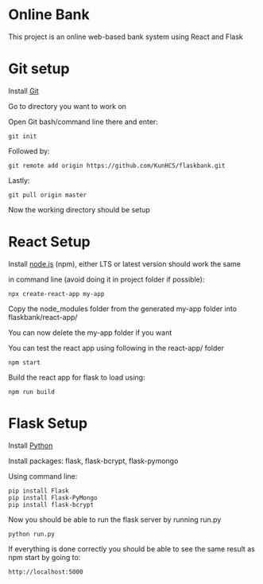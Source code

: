 # Online Bank
This project is an online web-based bank system 
using React and Flask 

# Git setup
Install [Git](https://git-scm.com/)

Go to directory you want to work on

Open Git bash/command line there and enter:

    git init

Followed by:

	git remote add origin https://github.com/KunHCS/flaskbank.git
	
Lastly:

	git pull origin master
	
Now the working directory should be setup

# React Setup

Install [node.js](https://nodejs.org/en/) (npm), either LTS or latest version should work the same


in command line (avoid doing it in project folder if possible): 

	npx create-react-app my-app

Copy the node_modules folder from the generated my-app folder into flaskbank/react-app/

You can now delete the my-app folder if you want

You can test the react app using following in the react-app/ folder

	npm start
	
Build the react app for flask to load using:

	npm run build

# Flask Setup
Install [Python](https://www.python.org/)

Install packages: flask, flask-bcrypt, flask-pymongo

Using command line:

	pip install Flask
	pip install Flask-PyMongo
	pip install flask-bcrypt

Now you should be able to run the flask server by running run.py

	python run.py

If everything is done correctly you should be able to see the same result as npm start by going to:

	http://localhost:5000
	


